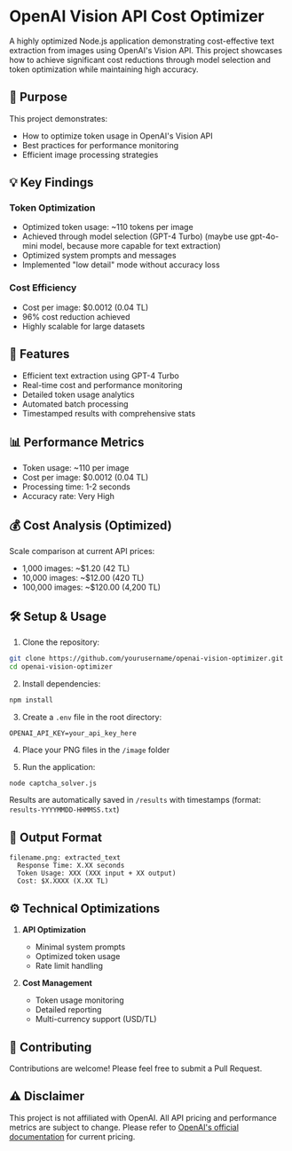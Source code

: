 # OpenAI Vision API Cost Optimizer

A highly optimized Node.js application demonstrating cost-effective text extraction from images using OpenAI's Vision API. This project showcases how to achieve significant cost reductions through model selection and token optimization while maintaining high accuracy.

## 🎯 Purpose

This project demonstrates:
- How to optimize token usage in OpenAI's Vision API
- Best practices for performance monitoring
- Efficient image processing strategies

## 💡 Key Findings

### Token Optimization
- Optimized token usage: ~110 tokens per image
- Achieved through model selection (GPT-4 Turbo) (maybe use gpt-4o-mini model, because more capable for text extraction)
- Optimized system prompts and messages
- Implemented "low detail" mode without accuracy loss

### Cost Efficiency
- Cost per image: $0.0012 (0.04 TL)
- 96% cost reduction achieved
- Highly scalable for large datasets

## 🚀 Features

- Efficient text extraction using GPT-4 Turbo
- Real-time cost and performance monitoring
- Detailed token usage analytics
- Automated batch processing
- Timestamped results with comprehensive stats

## 📊 Performance Metrics

- Token usage: ~110 per image
- Cost per image: $0.0012 (0.04 TL)
- Processing time: 1-2 seconds
- Accuracy rate: Very High

## 💰 Cost Analysis (Optimized)

Scale comparison at current API prices:
- 1,000 images: ~$1.20 (42 TL)
- 10,000 images: ~$12.00 (420 TL)
- 100,000 images: ~$120.00 (4,200 TL)

## 🛠️ Setup & Usage

1. Clone the repository:
```bash
git clone https://github.com/yourusername/openai-vision-optimizer.git
cd openai-vision-optimizer
```

2. Install dependencies:
```bash
npm install
```

3. Create a `.env` file in the root directory:
```env
OPENAI_API_KEY=your_api_key_here
```

4. Place your PNG files in the `/image` folder

5. Run the application:
```bash
node captcha_solver.js
```

Results are automatically saved in `/results` with timestamps (format: `results-YYYYMMDD-HHMMSS.txt`)

## 📝 Output Format

```
filename.png: extracted_text
  Response Time: X.XX seconds
  Token Usage: XXX (XXX input + XX output)
  Cost: $X.XXXX (X.XX TL)
```

## ⚙️ Technical Optimizations

1. **API Optimization**
   - Minimal system prompts
   - Optimized token usage
   - Rate limit handling

2. **Cost Management**
   - Token usage monitoring
   - Detailed reporting
   - Multi-currency support (USD/TL)


## 🤝 Contributing

Contributions are welcome! Please feel free to submit a Pull Request.


## ⚠️ Disclaimer

This project is not affiliated with OpenAI. All API pricing and performance metrics are subject to change. Please refer to [OpenAI's official documentation]([https://openai.com/pricing](https://platform.openai.com/docs/api-reference/introduction)) for current pricing.





